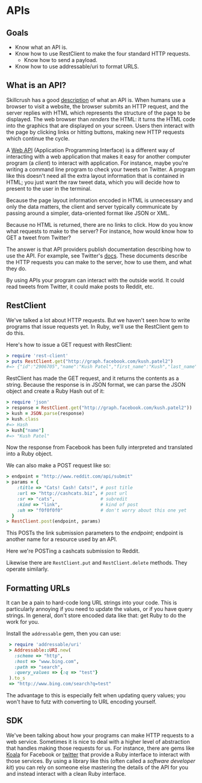 # APIs

## Goals
* Know what an API is.
* Know how to use RestClient to make the four standard HTTP requests.
  * Know how to send a payload.
* Know how to use addressable/uri to format URLS.

## What is an API?
Skillcrush has a good [description][skillcrush] of what an API
is. When humans use a browser to visit a website, the browser submits
an HTTP request, and the server replies with HTML which represents the
structure of the page to be displayed. The web browser than *renders*
the HTML: it turns the HTML code into the graphics that are displayed
on your screen. Users then interact with the page by clicking links or
hitting buttons, making new HTTP requests which continue the cycle.

A [Web API][wiki-api] (Application Programming Interface) is a
different way of interacting with a web application that makes it easy
for another computer program (a *client*) to interact with
application. For instance, maybe you're writing a command line program
to check your tweets on Twitter. A program like this doesn't need all
the extra layout information that is contained in HTML; you just want
the raw tweet data, which you will decide how to present to the user
in the terminal.

Because the page layout information encoded in HTML is unnecessary and
only the data matters, the client and server typically communicate by
passing around a simpler, data-oriented format like JSON or XML.

Because no HTML is returned, there are no links to click. How do you
know what requests to make to the server? For instance, how would know
how to GET a tweet from Twitter?

The answer is that API providers publish documentation describing how
to use the API. For example, see Twitter's [docs][twitter-doc]. These
documents describe the HTTP requests you can make to the server, how
to use them, and what they do.

By using APIs your program can interact with the outside world. It
could read tweets from Twitter, it could make posts to Reddit, etc.

[skillcrush]: http://www.skillcrush.com/terms/api.html
[twitter-doc]: https://dev.twitter.com/docs/api/1.1/get/statuses/show/%3Aid

## RestClient
We've talked a lot about HTTP requests. But we haven't seen how to
write programs that issue requests yet. In Ruby, we'll use the
RestClient gem to do this.

Here's how to issue a GET request with RestClient:

```ruby
> require 'rest-client'
> puts RestClient.get("http://graph.facebook.com/kush.patel2")
#=> {"id":"2906705","name":"Kush Patel","first_name":"Kush","last_name":"Patel","username":"kush.patel2","gender":"male","locale":"en_US"}
```

RestClient has made the GET request, and it returns the contents as a
string. Because the response is in JSON format, we can parse the JSON
object and create a Ruby Hash out of it:

```ruby
> require 'json'
> response = RestClient.get("http://graph.facebook.com/kush.patel2"))
> kush = JSON.parse(response)
> kush.class
#=> Hash
> kush["name"]
#=> "Kush Patel"
```

Now the response from Facebook has been fully interpreted and
translated into a Ruby object.

We can also make a POST request like so:

```ruby
> endpoint = "http://www.reddit.com/api/submit"
> params = {
    :title => "Cats! Cash! Cats!", # post title
    :url => "http://cashcats.biz", # post url
    :sr => "cats",                 # subredit
    :kind => "link",               # kind of post
    :uh => "f0f0f0f0"              # don't worry about this one yet
  }
> RestClient.post(endpoint, params)
```

This POSTs the link submission parameters to the *endpoint*; endpoint
is another name for a resource used by an API.

Here we're POSTing a cashcats submission to Reddit.

Likewise there are `RestClient.put` and `RestClient.delete`
methods. They operate similarly.

## Formatting URLs
It can be a pain to hard-code long URL strings into your code. This is
particularly annoying if you need to update the values, or if you have
query strings. In general, don't store encoded data like that: get
Ruby to do the work for you.

Install the `addressable` gem, then you can use:

```ruby
 > require 'addressable/uri'
 > Addressable::URI.new(
   :scheme => "http",
   :host => "www.bing.com",
   :path => "search",
   :query_values => {:q => "test"}
 ).to_s
 => "http://www.bing.com/search?q=test"
```

The advantage to this is especially felt when updating query values;
you won't have to futz with converting to URL encoding yourself.


## SDK

We've been talking about how your programs can make HTTP requests to a
web service. Sometimes it is nice to deal with a higher level of
abstraction that handles making those requests for us. For instance,
there are gems like [Koala][koala-github] for Facebook or
[twitter][twitter-github] that provide a Ruby interface to interact
with those services. By using a library like this (often called a
*software developer kit*) you can rely on someone else mastering the
details of the API for you and instead interact with a clean Ruby
interface.

[wiki-api]: http://en.wikipedia.org/wiki/API#Web_APIs
[koala-github]: https://github.com/arsduo/koala
[twitter-github]: https://github.com/sferik/twitter
